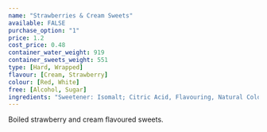 ```yaml
---
name: "Strawberries & Cream Sweets"
available: FALSE
purchase_option: "1"
price: 1.2
cost_price: 0.48
container_water_weight: 919
container_sweets_weight: 551
type: [Hard, Wrapped]
flavour: [Cream, Strawberry]
colour: [Red, White]
free: [Alcohol, Sugar]
ingredients: "Sweetener: Isomalt; Citric Acid, Flavouring, Natural Colour: E162"
---
```

Boiled strawberry and cream flavoured sweets.